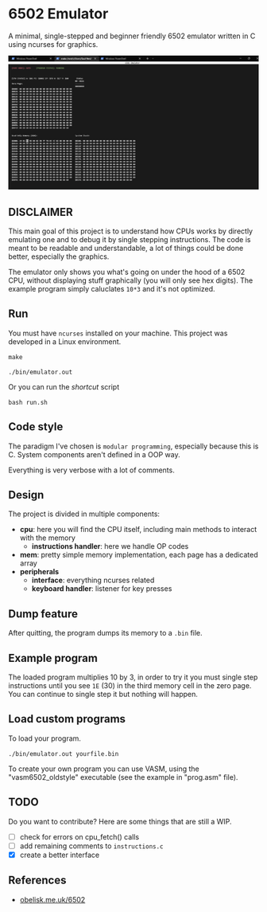 # 6502 Emulator

A minimal, single-stepped and beginner friendly 6502 emulator written in C using ncurses for graphics.

![thumbnail](./images/thumbnail2.png)

## DISCLAIMER

This main goal of this project is to understand how CPUs works by directly emulating one and to debug it by single stepping instructions. The code is meant to be readable and understandable, a lot of things could be done better, especially the graphics.

The emulator only shows you what's going on under the hood of a 6502 CPU, without displaying stuff graphically (you will only see hex digits). The example program simply caluclates `10*3` and it's not optimized.

## Run

You must have `ncurses` installed on your machine. This project was developed in a Linux environment.

```
make
```

```
./bin/emulator.out
```

Or you can run the _shortcut_ script

```
bash run.sh
```

## Code style

The paradigm I've chosen is `modular programming`, especially because this is C. System components aren't defined in a OOP way.

Everything is very verbose with a lot of comments.

## Design

The project is divided in multiple components:

-   **cpu**: here you will find the CPU itself, including main methods to interact with the memory
    -   **instructions handler**: here we handle OP codes
-   **mem**: pretty simple memory implementation, each page has a dedicated array
-   **peripherals**
    -   **interface**: everything ncurses related
    -   **keyboard handler**: listener for key presses

## Dump feature

After quitting, the program dumps its memory to a `.bin` file.

## Example program

The loaded program multiplies 10 by 3, in order to try it you must single step instructions until you see `1E` (30) in the third memory cell in the zero page. You can continue to single step it but nothing will happen.

## Load custom programs

To load your program.

```
./bin/emulator.out yourfile.bin
```

To create your own program you can use VASM, using the "vasm6502_oldstyle" executable (see the example in "prog.asm" file).


## TODO

Do you want to contribute? Here are some things that are still a WIP.

-   [ ] check for errors on cpu_fetch() calls
-   [ ] add remaining comments to `instructions.c`
-   [x] create a better interface

## References

-   [obelisk.me.uk/6502](http://www.obelisk.me.uk/6502/)
